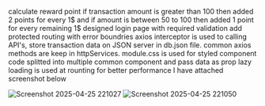 calculate reward point if transaction amount is greater than 100 then added 2 points for every 1$ and if amount is between 50 to 100 then added 1 point for every remaining 1$
designed login page with required validation 
add protected routing with error boundries
axios interceptor is used to calling API's, store transaction data on JSON server in db.json file. common axios methods are keep in httpServices.
module.css is used for styled component
code splitted into multiple common component and pass data as prop
lazy loading is used at rounting for better performance
I have attached screenshot below


![Screenshot 2025-04-25 221027](https://github.com/user-attachments/assets/f8f77b77-40d4-4f30-a235-17a1f733f5dd)
![Screenshot 2025-04-25 221050](https://github.com/user-attachments/assets/6b2efb2c-7cc0-4e0b-8fad-065a3f3ed19b)

